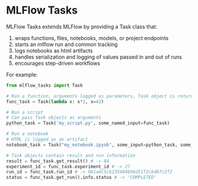 # MLFlow Tasks

MLFlow Tasks extends MLFlow by providing a Task class that:
 1. wraps functions, files, notebooks, models, or project endpoints
 2. starts an mlflow run and common tracking
 3. logs notebooks as html artifacts
 4. handles serialization and logging of values passed in and out of runs
 5. encourages step-driven workflows
 
 For example:
 ```python
 from mlflow_tasks import Task
 
 # Run a function, arguments logged as parameters, Task object is returned
 func_task = Task(lambda x: x*2, x=42)
 
 # Run a script
 # Can pass Task objects as arguments
 python_task = Task('my_script.py', some_named_input=func_task)
 
 # Run a notebook
 # HTML is logged as an artifact
 notebook_task = Task("my_notebook.ipynb", some_input=python_task, some_other_input=42)
 
 # Task objects contain result and run information
 result = func_task.get_result() # -> 84
 experiment_id = func_task.experiment_id # -> 27
 run_id = func_task.run_id # -> 081adc5cb135404696d51f2cbd67c2f2
 status = func_task.get_run().info.status # -> 'COMPLETED'
 ```